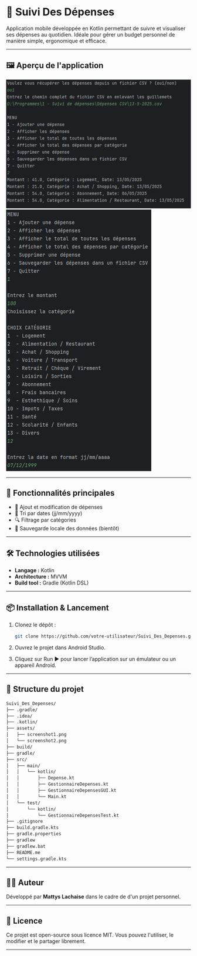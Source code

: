 # 💸 Suivi Des Dépenses

Application mobile développée en Kotlin permettant de suivre et visualiser ses dépenses au quotidien. Idéale pour gérer un budget personnel de manière simple, ergonomique et efficace.

---

## 🖼️ Aperçu de l'application

![Capture d'écran 1](assets/screenshot1.png)  
![Capture d'écran 2](assets/screenshot2.png)

---

## 🚀 Fonctionnalités principales

- 🧾 Ajout et modification de dépenses
- 📅 Tri par dates (jj/mm/yyyy)
- 🔍 Filtrage par catégories
- 💾 Sauvegarde locale des données (bientôt)

---

## 🛠️ Technologies utilisées

- **Langage :** Kotlin
- **Architecture :** MVVM
- **Build tool :** Gradle (Kotlin DSL)

---

## 📦 Installation & Lancement

1. Clonez le dépôt :
   ```bash
   git clone https://github.com/votre-utilisateur/Suivi_Des_Depenses.git
2. Ouvrez le projet dans Android Studio.

3. Cliquez sur Run ▶️ pour lancer l’application sur un émulateur ou un appareil Android.

---

## 📁 Structure du projet

```bash
Suivi_Des_Depenses/
├── .gradle/
├── .idea/
├── .kotlin/
├── assets/
│   ├── screenshot1.png
│   └── screenshot2.png
├── build/
├── gradle/
├── src/
│   ├── main/
│   │   └── kotlin/
│   │       ├── Depense.kt
│   │       ├── GestionnaireDepenses.kt
│   │       ├── GestionnaireDepensesGUI.kt
│   │       └── Main.kt
│   └── test/
│       └── kotlin/
│           └── GestionnaireDepensesTest.kt
├── .gitignore
├── build.gradle.kts
├── gradle.properties
├── gradlew
├── gradlew.bat
├── README.me
└── settings.gradle.kts
```

---

## 🧑‍💻 Auteur

Développé par **Mattys Lachaise** dans le cadre de d'un projet personnel.

---

## 📃 Licence

Ce projet est open-source sous licence MIT. Vous pouvez l'utiliser, le modifier et le partager librement.

---